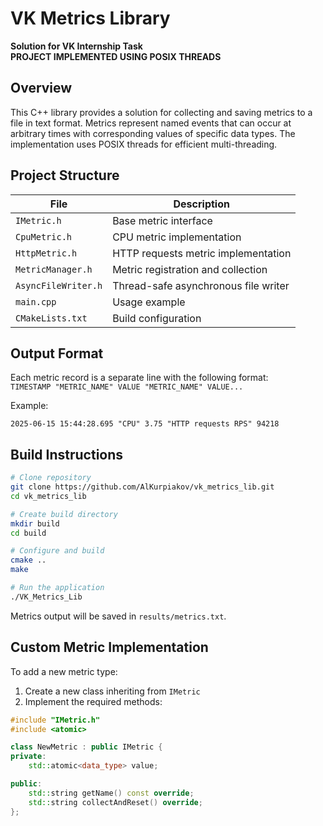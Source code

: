 # VK Metrics Library

**Solution for VK Internship Task**  
**PROJECT IMPLEMENTED USING POSIX THREADS**

## Overview

This C++ library provides a solution for collecting and saving metrics to a file in text format. Metrics represent named events that can occur at arbitrary times with corresponding values of specific data types. The implementation uses POSIX threads for efficient multi-threading.

## Project Structure

| File | Description |
|------|-------------|
| `IMetric.h` | Base metric interface |
| `CpuMetric.h` | CPU metric implementation |
| `HttpMetric.h` | HTTP requests metric implementation |
| `MetricManager.h` | Metric registration and collection |
| `AsyncFileWriter.h` | Thread-safe asynchronous file writer |
| `main.cpp` | Usage example |
| `CMakeLists.txt` | Build configuration |


## Output Format

Each metric record is a separate line with the following format:  
`TIMESTAMP "METRIC_NAME" VALUE "METRIC_NAME" VALUE...`

Example:
```
2025-06-15 15:44:28.695 "CPU" 3.75 "HTTP requests RPS" 94218
```

## Build Instructions

```bash
# Clone repository
git clone https://github.com/AlKurpiakov/vk_metrics_lib.git
cd vk_metrics_lib

# Create build directory
mkdir build
cd build

# Configure and build
cmake ..
make

# Run the application
./VK_Metrics_Lib
```

Metrics output will be saved in `results/metrics.txt`.

## Custom Metric Implementation

To add a new metric type:

1. Create a new class inheriting from `IMetric`
2. Implement the required methods:
```cpp
#include "IMetric.h"
#include <atomic>

class NewMetric : public IMetric {
private:
    std::atomic<data_type> value;

public:
    std::string getName() const override;
    std::string collectAndReset() override;
};
```

